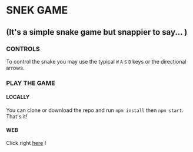 # SNEK GAME

## (It's a simple snake game but snappier to say... )

### CONTROLS

To control the snake you may use the typical `W` `A` `S` `D` keys or the directional arrows.

### PLAY THE GAME

#### LOCALLY

You can clone or download the repo and run `npm install` then `npm start`. That's it!

#### WEB

Click right [here](https://arduored.github.io/snek/) !
